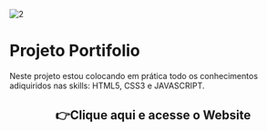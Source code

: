 ![2](https://github.com/brunodyegoweb/Projeto-Portifolio/assets/108852599/7731b66f-d39b-4a4f-b5a1-0abb7140a51c)
# Projeto Portifolio
 Neste projeto estou colocando em prática todo os conhecimentos adiquiridos nas skills: HTML5, CSS3 e JAVASCRIPT.
  <h2 align="center"; font-family="Arial, Helvetica, sans-serif;">👉<a style="text-decoration:none;" href="https://brunodyegoweb.github.io/Projeto-Portifólio/" target="_blank">Clique aqui e acesse o Website</a></h2>
